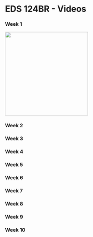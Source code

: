 # EDS 124BR - Videos

### Week 1
<a href="https://youtu.be/qQUIAXceEC8">
  <img width="275" src="https://github.com/kevinlee-2000/EDS-124BR-Teaching-Computational-Thinking/blob/main/thumbnails/Sequencing.png"/>
</a>

### Week 2

### Week 3

### Week 4

### Week 5

### Week 6

### Week 7

### Week 8

### Week 9

### Week 10
